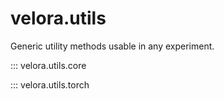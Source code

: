 # velora.utils

Generic utility methods usable in any experiment.

::: velora.utils.core

::: velora.utils.torch

